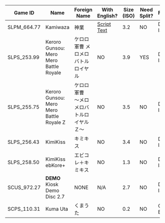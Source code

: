 | Game ID     | Name | Foreign Name | With English? | Size (ISO) | Need Split? | Format | VNC | GSM | Compatible? | Console | Reporter | Notes |
| --- | --- | --- | --- | --- | ---  | ---  | --- | --- | --- | --- | --- | --- |
| SLPM_664.77 | Kamiwaza | 神業 | [Script Text](https://gamefaqs.gamespot.com/ps2/933363-kamiwaza/faqs/63020) | 3.2 | NO | DVD-ISO | UNTESTED | UNTESTED | YES | Any Model | Colton Silva | NONE
| SLPS_253.99 | Keroro Gunsou: Mero Mero Battle Royale | ケロロ軍曹 メロメロバトルロイヤル | NO |  3.9 | YES | DVD-ISO | YES | YES | YES | Any Model | Colton Silva | None
| SLPS_255.75 | Keroro Gunsou: Mero Mero Battle Royale Z | ケロロ軍曹　～メロメロバトルロイヤルＺ～ | NO |  3.5 | NO | DVD-ISO | YES | YES | YES | Any Model | Colton Silva | No problem whatsoever with framerate and videos
| SLPS_256.43 | KimiKiss | キミキス | NO | 3.4 | NO | DVD-ISO | YES | NO | YES | Any Model | Colton Silva | NONE
| SLPS_258.50 | KimiKiss ebKore+ | エビコレ＋キミキス | NO | 1.3 | NO | DVD-ISO | YES | NO | YES | Any Model | Colton Silva | NONE
| SCUS_972.27 | **DEMO** Kiosk Demo Disc 2.7 | NONE | N/A | 2.7 | NO | DVD-ISO | USELESS | YES | YES | Any Model | Colton Silva | Laggy videos
| SCPS_110.31 | Kuma Uta | くまうた | NO | 0.2 | NO | CD-BIN | NO | NO | YES | SCPH-70005 | Colton Silva | NONE
